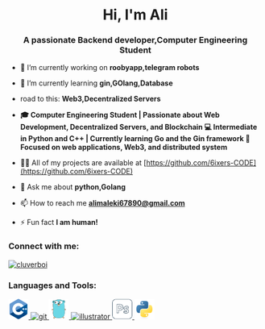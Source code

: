 <h1 align="center">Hi, I'm Ali</h1>
<h3 align="center">A passionate Backend developer,Computer Engineering Student</h3>

- 🔭 I’m currently working on **roobyapp,telegram robots**

- 🌱 I’m currently learning **gin,GOlang,Database**

- road to this: **Web3,Decentralized Servers**

- **🎓 Computer Engineering Student | Passionate about Web Development, Decentralized Servers, and Blockchain 💻 Intermediate in Python and C++ | Currently learning Go and the Gin framework 🚀 Focused on web applications, Web3, and distributed system**

- 👨‍💻 All of my projects are available at [https://github.com/6ixers-CODE](https://github.com/6ixers-CODE)

- 💬 Ask me about **python,Golang**

- 📫 How to reach me **alimaleki67890@gmail.com**

- ⚡ Fun fact **I am human!**

<h3 align="left">Connect with me:</h3>
<p align="left">
<a href="https://instagram.com/cluverboi" target="blank"><img align="center" src="https://raw.githubusercontent.com/rahuldkjain/github-profile-readme-generator/master/src/images/icons/Social/instagram.svg" alt="cluverboi" height="30" width="40" /></a>
</p>

<h3 align="left">Languages and Tools:</h3>
<p align="left"> <a href="https://www.w3schools.com/cpp/" target="_blank" rel="noreferrer"> <img src="https://raw.githubusercontent.com/devicons/devicon/master/icons/cplusplus/cplusplus-original.svg" alt="cplusplus" width="40" height="40"/> </a> <a href="https://git-scm.com/" target="_blank" rel="noreferrer"> <img src="https://www.vectorlogo.zone/logos/git-scm/git-scm-icon.svg" alt="git" width="40" height="40"/> </a> <a href="https://golang.org" target="_blank" rel="noreferrer"> <img src="https://raw.githubusercontent.com/devicons/devicon/master/icons/go/go-original.svg" alt="go" width="40" height="40"/> </a> <a href="https://www.adobe.com/in/products/illustrator.html" target="_blank" rel="noreferrer"> <img src="https://www.vectorlogo.zone/logos/adobe_illustrator/adobe_illustrator-icon.svg" alt="illustrator" width="40" height="40"/> </a> <a href="https://www.photoshop.com/en" target="_blank" rel="noreferrer"> <img src="https://raw.githubusercontent.com/devicons/devicon/master/icons/photoshop/photoshop-line.svg" alt="photoshop" width="40" height="40"/> </a> <a href="https://www.python.org" target="_blank" rel="noreferrer"> <img src="https://raw.githubusercontent.com/devicons/devicon/master/icons/python/python-original.svg" alt="python" width="40" height="40"/> </a> </p>
